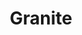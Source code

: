 ---
templateKey: blog-post
featuredpost: false
featuredimage: /assets/Granite.png
title: Granite
description: Mineral
testfield: 1138
---